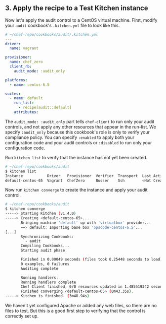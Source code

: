 ## 3. Apply the recipe to a Test Kitchen instance

Now let's apply the audit control to a CentOS virtual machine. First, modify your `audit` cookbook's <code class="file-path">.kitchen.yml</code> file to look like this.

```yaml
# ~/chef-repo/cookbooks/audit/.kitchen.yml
---
driver:
  name: vagrant

provisioner:
  name: chef_zero
  client_rb:
    audit_mode: :audit_only

platforms:
  - name: centos-6.5

suites:
  - name: default
    run_list:
      - recipe[audit::default]
    attributes:
```

The `audit_mode: :audit_only` part tells `chef-client` to run only your audit controls, and not apply any other resources that appear in the run-list. We specify `:audit_only` because this cookbook's role is only to verify your compliance policy. You can specify `:enabled` to apply both your configuration code and your audit controls or `:disabled` to run only your configuration code.

Run `kitchen list` to verify that the instance has not yet been created.

```bash
# ~/chef-repo/cookbooks/audit
$ kitchen list
Instance           Driver   Provisioner  Verifier  Transport  Last Action
default-centos-65  Vagrant  ChefZero     Busser    Ssh        <Not Created>
```

Now run `kitchen converge` to create the instance and apply your audit control.

```bash
# ~/chef-repo/cookbooks/audit
$ kitchen converge
-----> Starting Kitchen (v1.4.0)
-----> Creating <default-centos-65>...
       Bringing machine 'default' up with 'virtualbox' provider...
       ==> default: Importing base box 'opscode-centos-6.5'...
[...]
       Synchronizing Cookbooks:
         - audit
       Compiling Cookbooks...
       Starting audit phase

       Finished in 0.00049 seconds (files took 0.25448 seconds to load)
       0 examples, 0 failures
       Auditing complete

       Running handlers:
       Running handlers complete
       Chef Client finished, 0/0 resources updated in 1.485519342 seconds
       Finished converging <default-centos-65> (0m43.35s).
-----> Kitchen is finished. (3m48.94s)
```

We haven't yet configured Apache or added any web files, so there are no files to test. But this is a good first step to verifying that the control is correctly set up.
